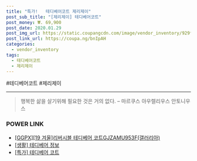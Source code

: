 ```yaml
--- 
title: "특가!   테디베어코트 제리제이" 
post_sub_title: "[제리제이] 테디베어코트" 
post_money: ₩. 69,900 
post_date: 2020.01.29 
post_img_url: https://static.coupangcdn.com/image/vendor_inventory/929f/e63572ee98a18cca6ab3c5cac08dd2e24c5b36db2400c39afb67ef7ce269.jpg 
post_link_url: https://coupa.ng/bnIpAH 
categories: 
  - vendor_inventory 
tags: 
  - 테디베어코트 
  - 제리제이 
--- 
```

  #테디베어코트 #제리제이 
<hr> 

> 행복한 삶을 살기위해 필요한 것은 거의 없다. – 마르쿠스 아우렐리우스 안토니우스 


### POWER LINK

* <a href="https://blog.naver.com/fasyy4321/221789424736" target="_blank">[GGPX][19 겨울]리버시블 테디베어 코트GJZAMU953F(갤러리아)</a>
* <a href="https://blog.naver.com/sakai111/221766754001" target="_blank"> [생활] 테디베어 정보 </a>
* <a href="https://blog.naver.com/an0733/221789711539" target="_blank">[특가] 테디베어 코트</a>
